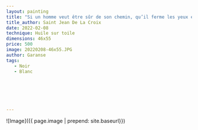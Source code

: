 ```yaml
---
layout: painting
title: "Si un homme veut être sûr de son chemin, qu’il ferme les yeux et marche dans l’obscurité."   
title_author: Saint Jean De La Croix   
date: 2022-02-08
technique: Huile sur toile
dimensions: 46x55
price: 500
image: 20220208-46x55.JPG
author: Garanse
tags:
   - Noir
   - Blanc
  
  
  
  
  
  
---
```

![Image]({{ page.image | prepend: site.baseurl}})

